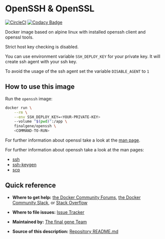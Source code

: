 # OpenSSH & OpenSSL
[![CircleCI](https://circleci.com/gh/final-gene/docker-hub-openssh/tree/master.svg?style=svg)](https://circleci.com/gh/final-gene/docker-hub-openssh/tree/master) [![Codacy Badge](https://api.codacy.com/project/badge/Grade/97b6d0ee6e964d409a0471e789996fa2)](https://www.codacy.com/app/final-gene/docker-hub-openssh?utm_source=github.com&amp;utm_medium=referral&amp;utm_content=final-gene/docker-hub-openssh&amp;utm_campaign=Badge_Grade)

Docker image based on alpine linux with installed openssh client and
openssl tools.

Strict host key checking is disabled.

You can use environment variable `SSH_DEPLOY_KEY` for your private key.
It will create ssh agent with your ssh key.

To avoid the usage of the ssh agent set the variable `DISABLE_AGENT` to `1`

## How to use this image
Run the `openssh` image:

```bash
docker run \
    --rm \
    --env SSH_DEPLOY_KEY=<YOUR-PRIVATE-KEY>
    --volume "$(pwd)":/app \
    finalgene/openssh \
    <COMMAND-TO-RUN>
```

For further information about openssl take a look at the [man page](https://linux.die.net/man/1/openssl).

For further information about openssh take a look at the man pages:  
-   [ssh](https://linux.die.net/man/1/ssh)
-   [ssh-keygen](https://linux.die.net/man/1/ssh-keygen)
-   [scp](https://linux.die.net/man/1/scp)

## Quick reference
-   **Where to get help:**
[the Docker Community Forums](https://forums.docker.com),
[the Docker Community Slack](https://blog.docker.com/2016/11/introducing-docker-community-directory-docker-community-slack),
or [Stack Overflow](https://stackoverflow.com/search?tab=newest&q=docker)

-   **Where to file issues:**
[Issue Tracker](https://github.com/finalgene/docker-hub-openssh/issues)

-   **Maintained by:**
[The final gene Team](https://github.com/finalgene)

-   **Source of this description:**
[Repository README.md](https://github.com/finalgene/docker-hub-openssh/blob/master/README.md)
